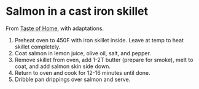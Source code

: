 # Salmon in a cast iron skillet

From [Taste of
Home](https://www.tasteofhome.com/article/cast-iron-salmon/), with
adaptations.

1.  Preheat oven to 450F with iron skillet inside. Leave at temp to heat
    skillet completely.
2.  Coat salmon in lemon juice, olive oil, salt, and pepper.
3.  Remove skillet from oven, add 1-2T butter (prepare for smoke), melt to
    coat, and add salmon skin side down.
4.  Return to oven and cook for 12-16 minutes until done.
5.  Dribble pan drippings over salmon and serve.
